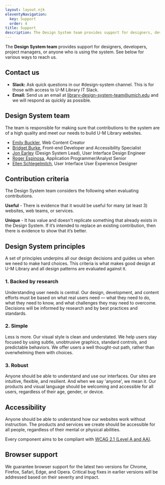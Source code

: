 ```yaml
---
layout: layout.njk
eleventyNavigation:
  key: Support
  order: 4
title: Support
description: The Design System team provides support for designers, developers, project managers, or anyone who is using the system.
---
```


The **Design System team** provides support for designers, developers, project managers, or anyone who is using the system. See below for various ways to reach us.

## Contact us

- **Slack:** Ask quick questions in our #design-system channel. This is for those with access to U-M Library IT Slack.
- **Email:** Send us an email at library-design-system-team@umich.edu and we will respond as quickly as possible.

## Design System team

The team is responsible for making sure that contributions to the system are of a high quality and meet our needs to build U-M Library websites.

- [Emily Buckler](https://www.lib.umich.edu/users/bucklere), Web Content Creator
- [Bridget Burke](https://www.lib.umich.edu/users/burkebri), Front-end Developer and Accessibility Specialist
- [Jon Earley](https://www.lib.umich.edu/users/earleyj) (Design System Lead), User Interface Design Engineer
- [Roger Espinosa](https://www.lib.umich.edu/users/roger), Application Programmer/Analyst Senior
- [Ellen Schlegelmilch](https://www.lib.umich.edu/users/elleande), User Interface User Experience Designer

## Contribution criteria

The Design System team considers the following when evaluating contributions.

**Useful** - There is evidence that it would be useful for many (at least 3) websites, web teams, or services.

**Unique** - It has value and doesn't replicate something that already exists in the Design System. If it’s intended to replace an existing contribution, then there is evidence to show that it’s better.

## Design System principles

A set of principles underpins all our design decisions and guides us when we need to make hard choices. This criteria is what makes good design at U-M Library and all design patterns are evaluated against it.

### 1. Backed by research

Understanding user needs is central. Our design, development, and content efforts must be based on what real users need — what they need to do, what they need to know, and what challenges they may need to overcome. Decisions will be informed by research and by best practices and standards.

### 2. Simple

Less is more. Our visual style is clean and understated. We help users stay focused by using subtle, unobtrusive graphics, standard controls, and predictable behaviors. We offer users a well thought-out path, rather than overwhelming them with choices.

### 3. Robust

Anyone should be able to understand and use our interfaces. Our sites are intuitive, flexible, and resilient. And when we say 'anyone', we mean it. Our products and visual language should be welcoming and accessible for all users, regardless of their age, gender, or device.

## Accessibility

Anyone should be able to understand how our websites work without instruction. The products and services we create should be accessible for all people, regardless of their mental or physical abilities.

Every component aims to be compliant with [WCAG 2.1 (Level A and AA)](https://www.w3.org/TR/WCAG21/).

## Browser support

We guarantee browser support for the latest two versions for Chrome, Firefox, Safari, Edge, and Opera. Critical bug fixes in earlier versions will be addressed based on their severity and impact.
